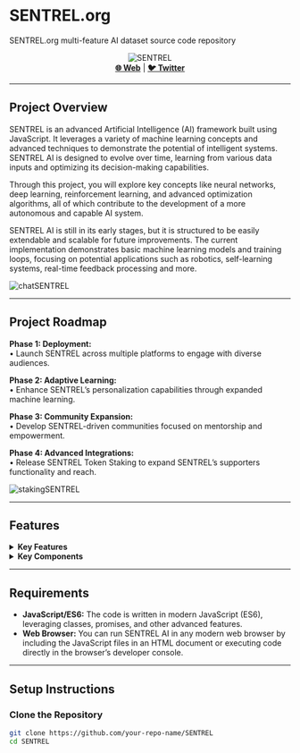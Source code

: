 # SENTREL.org

SENTREL.org multi-feature AI dataset source code repository 

<div align="center">
    <img src="https://github.com/user-attachments/assets/f4522811-a1be-4785-b56e-b2eff237f343" alt="SENTREL">
    <br>
    <a href="https://SENTREL.org/"><b>🌐 Web</b></a> | 
    <a href="https://x.com/SENTRELorg"><b>🐦 Twitter</b></a>
</div>

---

## Project Overview

SENTREL is an advanced Artificial Intelligence (AI) framework built using JavaScript. It leverages a variety of machine learning concepts and advanced techniques to demonstrate the potential of intelligent systems. SENTREL AI is designed to evolve over time, learning from various data inputs and optimizing its decision-making capabilities.

Through this project, you will explore key concepts like neural networks, deep learning, reinforcement learning, and advanced optimization algorithms, all of which contribute to the development of a more autonomous and capable AI system.

SENTREL AI is still in its early stages, but it is structured to be easily extendable and scalable for future improvements. The current implementation demonstrates basic machine learning models and training loops, focusing on potential applications such as robotics, self-learning systems, real-time feedback processing and more.<br>

<img src="https://github.com/user-attachments/assets/71440ba2-3f7d-46b0-9c65-78dcded45b98" alt="chatSENTREL">

---

## Project Roadmap

<b>Phase 1: Deployment:</b><br>
• Launch SENTREL across multiple platforms to engage with diverse audiences.

<b>Phase 2: Adaptive Learning:</b><br>
• Enhance SENTREL’s personalization capabilities through expanded machine learning.

<b>Phase 3: Community Expansion:</b><br>
• Develop SENTREL-driven communities focused on mentorship and empowerment.

<b>Phase 4: Advanced Integrations:</b><br>
• Release SENTREL Token Staking to expand SENTREL’s supporters functionality and reach.<br>

<img src="https://github.com/user-attachments/assets/6b60e9a6-6c5b-4bc0-a05f-25aed5934ad1" alt="stakingSENTREL">

---

## Features

<details>
<summary><b>Key Features</b></summary>

- **Neural Network Training:** Implements a basic neural network that can learn through backpropagation using techniques like Adam optimization.
- **Reinforcement Learning:** Implements a learning loop where SENTREL makes decisions based on its environment and adapts to improve its behavior over time.
- **Advanced Optimizers:** Includes state-of-the-art optimizers like Adam for efficient training.
- **Loss Functions & Evaluation:** Uses various loss functions to evaluate performance and adjust the model accordingly.
- **Backpropagation & Gradients:** Minimizes loss by updating layer weights using computed gradients.
- **Scalability:** Built with scalability in mind, allowing easy integration of additional layers, algorithms, and techniques.

</details>

<details>
<summary><b>Key Components</b></summary>

- **Neural Network:** Manages the network architecture, including layers, activations, and optimization.
- **Dense Layer:** Implements a fully connected layer for the neural network, applying weights and biases.
- **Activation Functions:** Includes activation functions like ReLU, Sigmoid, and Softmax.
- **Optimizer:** Adjusts weights during training to minimize loss.
- **Training Loop:** Trains the neural network on tasks like the XOR problem with loss evaluation and backpropagation.
- **Reinforcement Learning:** Adapts SENTREL's behavior based on interactions with its environment.

</details>

---

## Requirements

- **JavaScript/ES6:** The code is written in modern JavaScript (ES6), leveraging classes, promises, and other advanced features.
- **Web Browser:** You can run SENTREL AI in any modern web browser by including the JavaScript files in an HTML document or executing code directly in the browser’s developer console.

---

## Setup Instructions

### Clone the Repository

```bash
git clone https://github.com/your-repo-name/SENTREL
cd SENTREL
